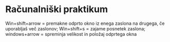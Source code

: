 # Računalniški praktikum
Win+shift+arrow = premakne odprto okno iz enega zaslona na drugega, če uporabljaš več zaslonov; Win+shift+s = zajame posnetek zaslona; windows+arrow = spreminja velikost in položaj odprtega okna

